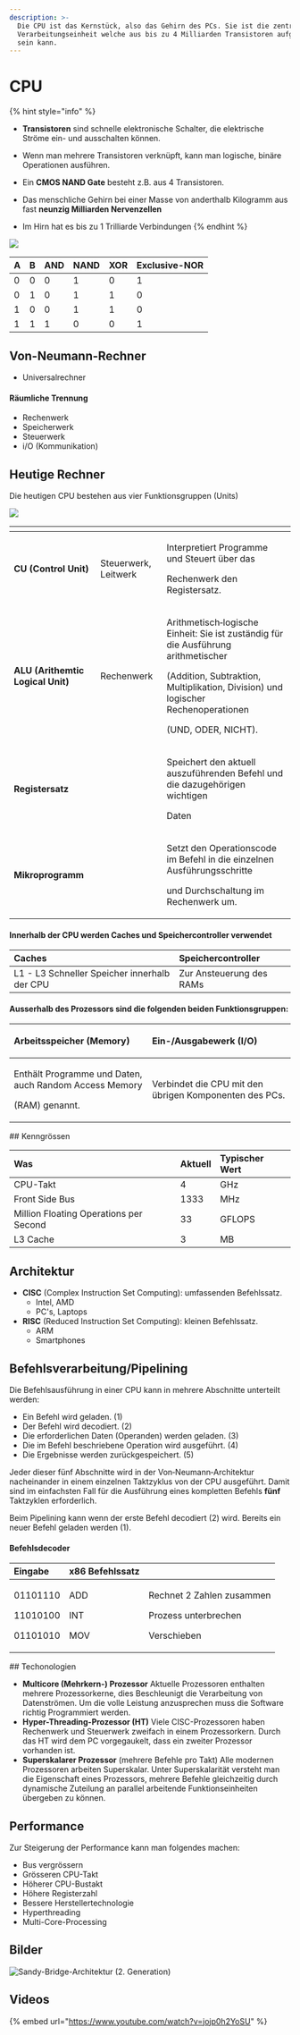```yaml
---
description: >-
  Die CPU ist das Kernstück, also das Gehirn des PCs. Sie ist die zentrale
  Verarbeitungseinheit welche aus bis zu 4 Milliarden Transistoren aufgebaut
  sein kann.
---
```


# CPU

{% hint style="info" %}
* **Transistoren** sind schnelle elektronische Schalter, die elektrische Ströme ein- und ausschalten können.
* Wenn man mehrere Transistoren verknüpft, kann man logische, binäre Operationen ausführen.  
* Ein **CMOS NAND Gate** besteht z.B. aus 4 Transistoren.



* Das menschliche Gehirn bei einer Masse von anderthalb Kilogramm aus fast **neunzig Milliarden Nervenzellen**
* Im Hirn hat es bis zu 1 Trilliarde Verbindungen
{% endhint %}



![](../../../../.gitbook/assets/cmos-nand-gate.webp)

| A | B | AND | NAND | XOR | Exclusive-NOR |
| :--- | :--- | :--- | :--- | :--- | :--- |
| 0 | 0 | 0 | 1 | 0 | 1 |
| 0 | 1 | 0 | 1 | 1 | 0 |
| 1 | 0 | 0 | 1 | 1 | 0 |
| 1 | 1 | 1 | 0 | 0 | 1 |

## Von-Neumann-Rechner

* Universalrechner

#### Räumliche Trennung

* Rechenwerk
* Speicherwerk
* Steuerwerk
* i/O \(Kommunikation\)

## Heutige Rechner

Die heutigen CPU bestehen aus vier Funktionsgruppen \(Units\)

![](../../../../.gitbook/assets/aufbau-cpu-alu-registersatz.png)

<table>
  <thead>
    <tr>
      <th style="text-align:left"></th>
      <th style="text-align:left"></th>
      <th style="text-align:left"></th>
    </tr>
  </thead>
  <tbody>
    <tr>
      <td style="text-align:left"><b>CU (Control Unit)</b>
      </td>
      <td style="text-align:left">Steuerwerk, Leitwerk</td>
      <td style="text-align:left">
        <p>Interpretiert Programme und Steuert &#xFC;ber das</p>
        <p>Rechenwerk den Registersatz.</p>
      </td>
    </tr>
    <tr>
      <td style="text-align:left"><b>ALU (Arithemtic Logical Unit)</b>
      </td>
      <td style="text-align:left">Rechenwerk</td>
      <td style="text-align:left">
        <p>Arithmetisch&#x2010;logische Einheit: Sie ist zust&#xE4;ndig f&#xFC;r
          die Ausf&#xFC;hrung arithmetischer
          <br />
        </p>
        <p>(Addition, Subtraktion, Multiplikation, Division) und logischer Rechenoperationen
          <br
          />
        </p>
        <p>(UND, ODER, NICHT).</p>
      </td>
    </tr>
    <tr>
      <td style="text-align:left"><b>Registersatz</b>
      </td>
      <td style="text-align:left"></td>
      <td style="text-align:left">
        <p>Speichert den aktuell auszuf&#xFC;hrenden Befehl und die dazugeh&#xF6;rigen
          wichtigen</p>
        <p>Daten</p>
      </td>
    </tr>
    <tr>
      <td style="text-align:left"><b>Mikroprogramm</b>
      </td>
      <td style="text-align:left"></td>
      <td style="text-align:left">
        <p>Setzt den Operationscode im Befehl in die einzelnen Ausf&#xFC;hrungsschritte</p>
        <p>und Durchschaltung im Rechenwerk um.</p>
      </td>
    </tr>
  </tbody>
</table>

#### Innerhalb der CPU werden Caches und Speichercontroller verwendet

| **Caches** | **Speichercontroller** |
| :--- | :--- |
| L1 - L3 Schneller Speicher innerhalb der CPU | Zur Ansteuerung des RAMs |



#### Ausserhalb des Prozessors sind die folgenden beiden Funktionsgruppen:

<table>
  <thead>
    <tr>
      <th style="text-align:left">
        <p></p>
        <p><b>Arbeitsspeicher (Memory)</b>
        </p>
      </th>
      <th style="text-align:left">
        <p></p>
        <p><b>Ein-/Ausgabewerk (I/O)</b>
        </p>
      </th>
    </tr>
  </thead>
  <tbody>
    <tr>
      <td style="text-align:left">
        <p>Enth&#xE4;lt Programme und Daten, auch Random Access Memory</p>
        <p>(RAM) genannt.</p>
      </td>
      <td style="text-align:left">Verbindet die CPU mit den &#xFC;brigen Komponenten des PCs.</td>
    </tr>
  </tbody>
</table>## Kenngrössen

| Was | Aktuell | Typischer Wert |
| :--- | :--- | :--- |
| CPU-Takt | 4 | GHz |
| Front Side Bus | 1333 | MHz |
| Million Floating  Operations  per Second | 33 | GFLOPS |
| L3 Cache | 3 | MB |

## Architektur

* **CISC** \(Complex Instruction Set Computing\): umfassenden Befehlssatz. 
  * Intel, AMD
  * PC's, Laptops
* **RISC** \(Reduced Instruction Set Computing\): kleinen Befehlssatz.
  * ARM
  * Smartphones

## Befehlsverarbeitung/Pipelining

Die Befehlsausführung in einer CPU kann in mehrere Abschnitte unterteilt werden: 

* Ein Befehl wird geladen. \(1\)
* Der Befehl wird decodiert. \(2\) 
* Die erforderlichen Daten \(Operanden\) werden geladen. \(3\) 
* Die im Befehl beschriebene Operation wird ausgeführt. \(4\)
* Die Ergebnisse werden zurückgespeichert. \(5\)

Jeder dieser fünf Abschnitte wird in der Von‐Neumann‐Architektur nacheinander in einem einzelnen Taktzyklus von der CPU ausgeführt. Damit sind im einfachsten Fall für die Ausführung eines kompletten Befehls **fünf** Taktzyklen erforderlich.

Beim Pipelining kann wenn der erste Befehl decodiert \(2\) wird. Bereits ein neuer Befehl geladen werden \(1\).



#### Befehlsdecoder

<table>
  <thead>
    <tr>
      <th style="text-align:left">Eingabe</th>
      <th style="text-align:left">x86 Befehlssatz</th>
      <th style="text-align:left"></th>
    </tr>
  </thead>
  <tbody>
    <tr>
      <td style="text-align:left">
        <p>01101110</p>
        <p>11010100</p>
        <p>01101010</p>
      </td>
      <td style="text-align:left">
        <p>ADD</p>
        <p>INT</p>
        <p>MOV</p>
      </td>
      <td style="text-align:left">
        <p>Rechnet 2 Zahlen zusammen</p>
        <p>Prozess unterbrechen</p>
        <p>Verschieben</p>
      </td>
    </tr>
  </tbody>
</table>## Techonologien

* **Multicore \(Mehrkern-\) Prozessor** Aktuelle Prozessoren enthalten mehrere Prozessorkerne, dies Beschleunigt die Verarbeitung von Datenströmen. Um die volle Leistung anzusprechen muss die Software richtig Programmiert werden.
* **Hyper-Threading-Prozessor \(HT\)** Viele CISC-Prozessoren haben Rechenwerk und Steuerwerk zweifach in einem Prozessorkern. Durch das HT wird dem PC vorgegaukelt, dass ein zweiter Prozessor vorhanden ist. 
* **Superskalarer Prozessor** \(mehrere Befehle pro Takt\) Alle modernen Prozessoren arbeiten Superskalar. Unter Superskalarität versteht man die Eigenschaft eines Prozessors, mehrere Befehle gleichzeitig durch dynamische Zuteilung an parallel arbeitende Funktionseinheiten übergeben zu können.

## Performance

Zur Steigerung der Performance kann man folgendes machen:

* Bus vergrössern
* Grösseren CPU-Takt
* Höherer CPU-Bustakt
* Höhere Registerzahl
* Bessere Herstellertechnologie
* Hyperthreading
* Multi-Core-Processing

## Bilder

![Sandy-Bridge-Architektur \(2. Generation\)](../../../../.gitbook/assets/sandy-bridge-architektur.jpg)

## Videos

{% embed url="https://www.youtube.com/watch?v=jojp0h2YoSU" %}



